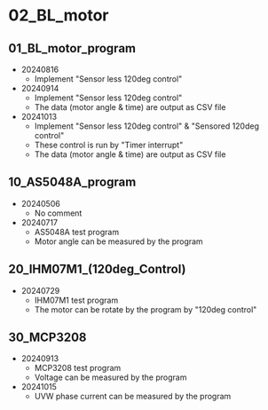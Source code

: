 # 02_BL_motor
## 01_BL_motor_program
- 20240816
   - Implement "Sensor less 120deg control"
- 20240914
   - Implement "Sensor less 120deg control"
   - The data (motor angle & time) are output as CSV file
- 20241013
    - Implement "Sensor less 120deg control" & "Sensored 120deg control"
    - These control is run by "Timer interrupt"
    - The data (motor angle & time) are output as CSV file

## 10_AS5048A_program
- 20240506
   - No comment
- 20240717
   - AS5048A test program
   - Motor angle can be measured by the program

## 20_IHM07M1_(120deg_Control)
- 20240729
   - IHM07M1 test program
   - The motor can be rotate by the program by "120deg control"

## 30_MCP3208
- 20240913
   - MCP3208 test program
   - Voltage can be measured by the program
- 20241015
   - UVW phase current can be measured by the program
   
